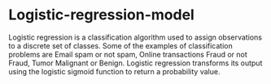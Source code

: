 # Logistic-regression-model
Logistic regression is a classification algorithm used to assign observations to a discrete set of classes. Some of the examples of classification problems are Email spam or not spam, Online transactions Fraud or not Fraud, Tumor Malignant or Benign. Logistic regression transforms its output using the logistic sigmoid function to return a probability value.
